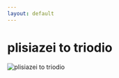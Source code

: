 ```yaml
---
layout: default
---
```


# plisiazei to triodio

<div class="mt-8">
  <div class="w-full h-[400px] flex items-center justify-center">
    <img 
      src="../images/manmu.jpg" 
      alt="plisiazei to triodio" 
      class="max-w-full max-h-full object-contain"
    />
  </div>
</div>
